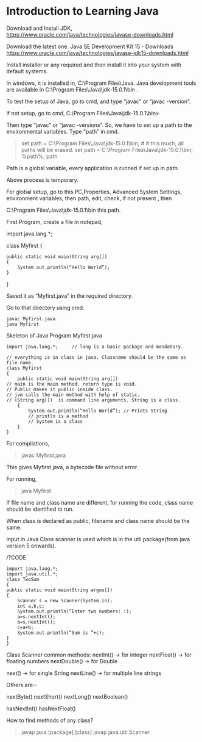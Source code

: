 # Introduction to Learning Java
Download and Install JDK,
https://www.oracle.com/java/technologies/javase-downloads.html

Download the latest one.
Java SE Development Kit 15 - Downloads
https://www.oracle.com/java/technologies/javase-jdk15-downloads.html

Install installer or any required and then install it into your system with default systems.

In windows, it is installed in,
C:\Program Files\Java.
Java development tools are available in C:\Program Files\Java\jdk-15.0.1\bin .

To test the setup of Java,  go to cmd, and type “javac” or “javac -version”.

If not setup, go to cmd,
C:\Program Files\Java\jdk-15.0.1\bin>

Then type “javac” or “javac -versions”. 
So, we have to set up a path to the environmental variables.
Type “path” in cmd.

> set path = C:\Program Files\Java\jdk-15.0.1\bin;  # if this much, all paths will be erased.
> set path = C:\Program Files\Java\jdk-15.0.1\bin; %path%;
> path

Path is a global variable, every application is runned if set up in path.

Above process is temporary. 

For global setup, go to this PC,Properties, Advanced System Settings, environment variables, then path, edit, check, if not present , 
then 

C:\Program Files\Java\jdk-15.0.1\bin this path.

First Program, create a file in notepad,

import java.lang.*;

class Myfirst
{
	
    public static void main(String arg[])
	{
		System.out.println(“Hello World”);
	}
}


Saved it as “Myfirst.java” in the required directory.

Go to that directory using cmd.

~~~
javac Myfirst.java 
java Myfirst
~~~
Skeleton of Java Program
Myfirst.java

~~~
import java.lang.*; 	// lang is a basic package and mandatory.

// everything is in class in java. Classname should be the same as file name.
class Myfirst
{
	public static void main(String arg[]) 
// main is the main method, return type is void. 
// Public makes it public inside class. 
// jvm calls the main method with help of static.
// (String arg[])  is command line arguments. String is a class.
	{
		System.out.println(“Hello World”); // Prints String
		// println is a method
		// System is a class
	}
}
~~~
For compilations,
> javac Myfirst.java


This gives Myfirst.java, a bytecode file without error.

For running, 

> java Myfirst

If file name and class name are different, for running the code, class name should be identified to run.

When class is declared as public, filename and class name should be the same.



Input in Java
Class scanner is used which is in the util package(from java version 5 onwards).

/?CODE
~~~
import java.lang.*;
import java.util.*;
class TwoSum
{
public static void main(String argos[])
{
	Scanner s = new Scanner(System.in);
	int a,b,c;
	System.out.println(“Enter two numbers: :);
	a=s.nextInt();
	b=s.nextInt();
	c=a+b;
	System.out.println(“Sum is “+c);
}
}

~~~

Class Scanner common methods:
nextInt() → for integer
nextFloat() → for floating numbers
nextDouble() → for Double 

next() → for single String
nextLine() → for multiple line strings

Others are:- 

nextByte()
nextShort()
nextLong()
nextBoolean()

hasNextInt()
hasNextFloat()


How to find methods of any class?
>javap java.[package].[class]
> javap java.util.Scanner


